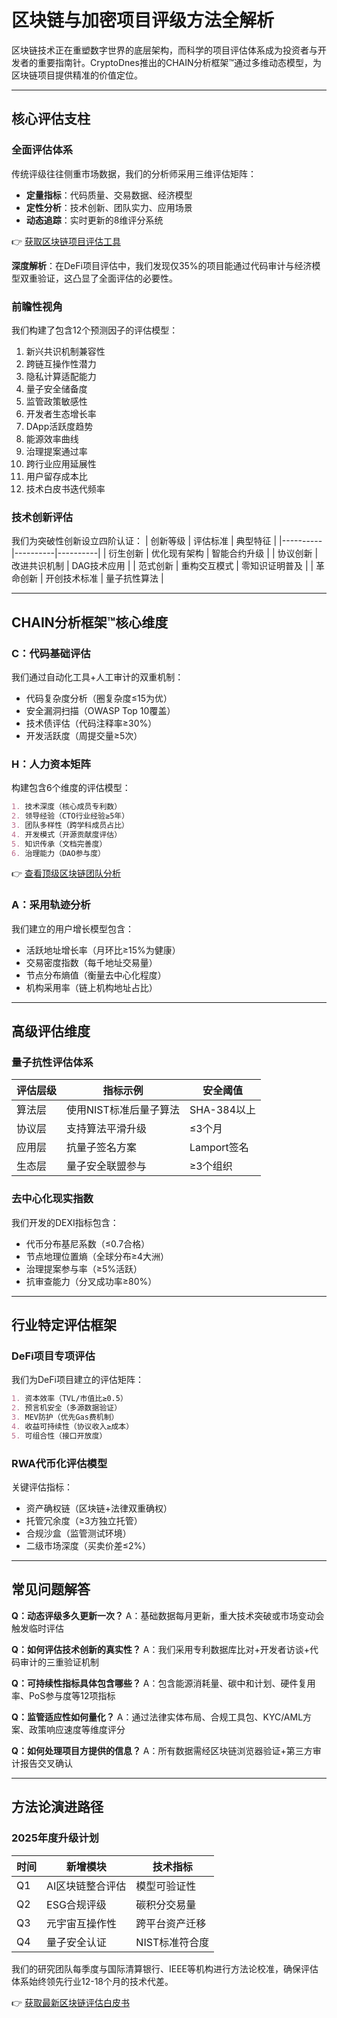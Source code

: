 # 区块链与加密项目评级方法全解析

区块链技术正在重塑数字世界的底层架构，而科学的项目评估体系成为投资者与开发者的重要指南针。CryptoDnes推出的CHAIN分析框架™通过多维动态模型，为区块链项目提供精准的价值定位。

---

## 核心评估支柱

### 全面评估体系
传统评级往往侧重市场数据，我们的分析师采用三维评估矩阵：
- **定量指标**：代码质量、交易数据、经济模型
- **定性分析**：技术创新、团队实力、应用场景
- **动态追踪**：实时更新的8维评分系统

👉 [获取区块链项目评估工具](https://bit.ly/okx_welcome)

**深度解析**：在DeFi项目评估中，我们发现仅35%的项目能通过代码审计与经济模型双重验证，这凸显了全面评估的必要性。

### 前瞻性视角
我们构建了包含12个预测因子的评估模型：
1. 新兴共识机制兼容性
2. 跨链互操作性潜力
3. 隐私计算适配能力
4. 量子安全储备度
5. 监管政策敏感性
6. 开发者生态增长率
7. DApp活跃度趋势
8. 能源效率曲线
9. 治理提案通过率
10. 跨行业应用延展性
11. 用户留存成本比
12. 技术白皮书迭代频率

### 技术创新评估
我们为突破性创新设立四阶认证：
| 创新等级 | 评估标准 | 典型特征 |
|----------|----------|----------|
| 衍生创新 | 优化现有架构 | 智能合约升级 |
| 协议创新 | 改进共识机制 | DAG技术应用 |
| 范式创新 | 重构交互模式 | 零知识证明普及 |
| 革命创新 | 开创技术标准 | 量子抗性算法 |

---

## CHAIN分析框架™核心维度

### C：代码基础评估
我们通过自动化工具+人工审计的双重机制：
- 代码复杂度分析（圈复杂度≤15为优）
- 安全漏洞扫描（OWASP Top 10覆盖）
- 技术债评估（代码注释率≥30%）
- 开发活跃度（周提交量≥5次）

### H：人力资本矩阵
构建包含6个维度的评估模型：
```markdown
1. 技术深度（核心成员专利数）
2. 领导经验（CTO行业经验≥5年）
3. 团队多样性（跨学科成员占比）
4. 开发模式（开源贡献度评估）
5. 知识传承（文档完善度）
6. 治理能力（DAO参与度）
```

👉 [查看顶级区块链团队分析](https://bit.ly/okx_welcome)

### A：采用轨迹分析
我们建立的用户增长模型包含：
- 活跃地址增长率（月环比≥15%为健康）
- 交易密度指数（每千地址交易量）
- 节点分布熵值（衡量去中心化程度）
- 机构采用率（链上机构地址占比）

---

## 高级评估维度

### 量子抗性评估体系
| 评估层级 | 指标示例 | 安全阈值 |
|----------|----------|----------|
| 算法层 | 使用NIST标准后量子算法 | SHA-384以上 |
| 协议层 | 支持算法平滑升级 | ≤3个月 |
| 应用层 | 抗量子签名方案 | Lamport签名 |
| 生态层 | 量子安全联盟参与 | ≥3个组织 |

### 去中心化现实指数
我们开发的DEXI指标包含：
- 代币分布基尼系数（≤0.7合格）
- 节点地理位置熵（全球分布≥4大洲）
- 治理提案参与率（≥5%活跃）
- 抗审查能力（分叉成功率≥80%）

---

## 行业特定评估框架

### DeFi项目专项评估
我们为DeFi项目建立的评估矩阵：
```markdown
1. 资本效率（TVL/市值比≥0.5）
2. 预言机安全（多源数据验证）
3. MEV防护（优先Gas费机制）
4. 收益可持续性（协议收入≥成本）
5. 可组合性（接口开放度）
```

### RWA代币化评估模型
关键评估指标：
- 资产确权链（区块链+法律双重确权）
- 托管冗余度（≥3方独立托管）
- 合规沙盒（监管测试环境）
- 二级市场深度（买卖价差≤2%）

---

## 常见问题解答

**Q：动态评级多久更新一次？**
A：基础数据每月更新，重大技术突破或市场变动会触发临时评估

**Q：如何评估技术创新的真实性？**
A：我们采用专利数据库比对+开发者访谈+代码审计的三重验证机制

**Q：可持续性指标具体包含哪些？**
A：包含能源消耗量、碳中和计划、硬件复用率、PoS参与度等12项指标

**Q：监管适应性如何量化？**
A：通过法律实体布局、合规工具包、KYC/AML方案、政策响应速度等维度评分

**Q：如何处理项目方提供的信息？**
A：所有数据需经区块链浏览器验证+第三方审计报告交叉确认

---

## 方法论演进路径

### 2025年度升级计划
| 时间 | 新增模块 | 技术指标 |
|------|----------|----------|
| Q1 | AI区块链整合评估 | 模型可验证性 |
| Q2 | ESG合规评级 | 碳积分交易量 |
| Q3 | 元宇宙互操作性 | 跨平台资产迁移 |
| Q4 | 量子安全认证 | NIST标准符合度 |

我们的研究团队每季度与国际清算银行、IEEE等机构进行方法论校准，确保评估体系始终领先行业12-18个月的技术代差。

👉 [获取最新区块链评估白皮书](https://bit.ly/okx_welcome)